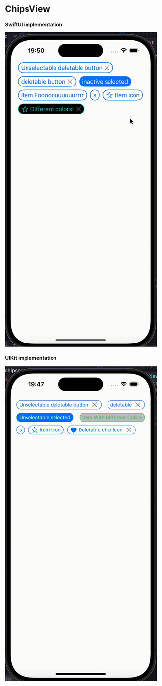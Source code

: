 # ChipsView

### SwiftUI implementation
![](https://github.com/1rlan/DesignSystemHSE/blob/NikitaShubin_ChipsElement/swiftui.gif)

### UIKit implementation
![](https://github.com/1rlan/DesignSystemHSE/blob/NikitaShubin_ChipsElement/uikit.gif)
